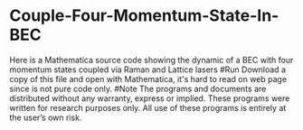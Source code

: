 # Couple-Four-Momentum-State-In-BEC
Here is a Mathematica source code showing the dynamic of  a BEC with four momentum states coupled via Raman and Lattice lasers
#Run
Download a copy of this file and open with Mathematica, it's hard to read on web page since is not pure code only.
#Note
The programs and documents are distributed without any warranty, express or implied. These programs were written for research purposes only. All use of these programs is entirely at the user’s own risk.
